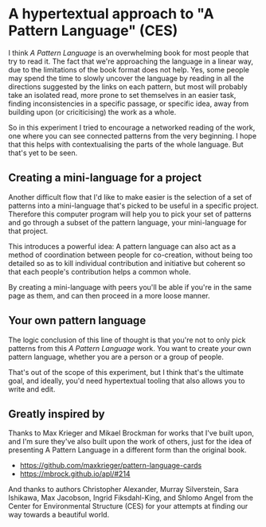 # A hypertextual approach to "A Pattern Language" (CES)

I think _A Pattern Language_ is an overwhelming book for most people that try to read it. The fact that we're approaching the language in a linear way, due to the limitations of the book format does not help. Yes, some people may spend the time to slowly uncover the language by reading in all the directions suggested by the links on each pattern, but most will probably take an isolated read, more prone to set themselves in an easier task, finding inconsistencies in a specific passage, or specific idea, away from building upon (or criciticising) the work as a whole.

So in this experiment I tried to encourage a networked reading of the work, one where you can see connected patterns from the very beginning. I hope that this helps with contextualising the parts of the whole language. But that's yet to be seen.

## Creating a mini-language for a project

Another difficult flow that I'd like to make easier is the selection of a set of patterns into a mini-language that's picked to be useful in a specific project. Therefore this computer program will help you to pick your set of patterns and go through a subset of the pattern language, your mini-language for that project.

This introduces a powerful idea: A pattern language can also act as a method of coordination between people for co-creation, without being too detailed so as to kill individual contribution and initiative but coherent so that each people's contribution helps a common whole.

By creating a mini-language with peers you'll be able if you're in the same page as them, and can then proceed in a more loose manner.

## Your own pattern language

The logic conclusion of this line of thought is that you're not to only pick patterns from this _A Pattern Language_ work. You want to create _your_ own pattern language, whether you are a person or a group of people.

That's out of the scope of this experiment, but I think that's the ultimate goal, and ideally, you'd need hypertextual tooling that also allows you to write and edit.

## Greatly inspired by

Thanks to Max Krieger and Mikael Brockman for works that I've built upon, and I'm sure they've also built upon the work of others, just for the idea of presenting A Pattern Language in a different form than the original book.

- https://github.com/maxkrieger/pattern-language-cards
- https://mbrock.github.io/apl/#214

And thanks to authors Christopher Alexander, Murray Silverstein, Sara Ishikawa, Max Jacobson, Ingrid Fiksdahl-King, and Shlomo Angel from the Center for Environmental Structure (CES) for your attempts at finding our way towards a beautiful world.
